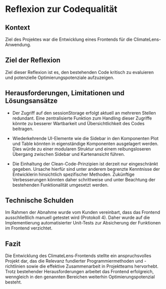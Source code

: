# Reflexion zur Codequalität

## Kontext

Ziel des Projektes war die Entwicklung eines Frontends für die ClimateLens-Anwendung.

## Ziel der Reflexion

Ziel dieser Reflexion ist es, den bestehenden Code kritisch zu evaluieren und potenzielle Optimierungspotenziale aufzuzeigen.

## Herausforderungen, Limitationen und Lösungsansätze

- Der Zugriff auf den sessionStorage erfolgt aktuell an mehreren Stellen redundant. Eine zentralisierte Funktion zum Handling dieser Zugriffe könnte zu besserer Wartbarkeit und Übersichtlichkeit des Codes beitragen.

- Wiederkehrende UI-Elemente wie die Sidebar in den Komponenten Plot und Table könnten in eigenständige Komponenten ausgelagert werden. Dies würde zu einer modularen Struktur und einem reibungsloseren Übergang zwischen Sidebar und Kartenansicht führen.

- Die Einhaltung der Clean-Code-Prinzipien ist derzeit nur eingeschränkt gegeben. Ursache hierfür sind unter anderem begrenzte Kenntnisse der Entwicklerin hinsichtlich spezifischer Methoden. Zukünftige Verbesserungen könnten daher schrittweise und unter Beachtung der bestehenden Funktionalität umgesetzt werden.

## Technische Schulden
Im Rahmen der Abnahme wurde vom Kunden vereinbart, dass das Frontend ausschließlich manuell getestet wird (Protokoll 4). Daher wurde auf die Implementierung automatisierter Unit-Tests zur Absicherung der Funktionen im Frontend verzichtet. 

## Fazit
Die Entwicklung des ClimateLens-Frontends stellte ein anspruchsvolles Projekt dar, das die Relevanz fundierter Programmiermethoden und -richtlinien sowie die effektive Zusammenarbeit in Projektteams hervorhebt. Trotz bestehender Herausforderungen arbeitet das Frontend erfolgreich, wenngleich in den genannten Bereichen weiterhin Optimierungspotenzial besteht.


